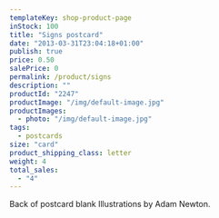 ```yaml
---
templateKey: shop-product-page
inStock: 100
title: "Signs postcard"
date: "2013-03-31T23:04:18+01:00"
publish: true
price: 0.50
salePrice: 0
permalink: /product/signs
description: ""
productId: "2247"
productImage: "/img/default-image.jpg"
productImages:
  - photo: "/img/default-image.jpg"
tags:
  - postcards
size: "card"
product_shipping_class: letter
weight: 4
total_sales:
  - "4"
---
```


Back of postcard blank Illustrations by Adam Newton.
